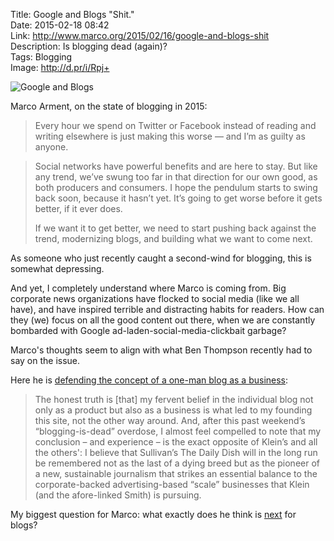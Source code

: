 Title: Google and Blogs "Shit."  
Date: 2015-02-18 08:42  
Link: http://www.marco.org/2015/02/16/google-and-blogs-shit  
Description: Is blogging dead (again)?  
Tags: Blogging  
Image: http://d.pr/i/Rpj+  

![Google and Blogs][1]

Marco Arment, on the state of blogging in 2015:

> Every hour we spend on Twitter or Facebook instead of reading and writing elsewhere is just making this worse — and I’m as guilty as anyone.

> Social networks have powerful benefits and are here to stay. But like any trend, we’ve swung too far in that direction for our own good, as both producers and consumers. I hope the pendulum starts to swing back soon, because it hasn’t yet. It’s going to get worse before it gets better, if it ever does.
>
> If we want it to get better, we need to start pushing back against the trend, modernizing blogs, and building what we want to come next.

As someone who just recently caught a second-wind for blogging, this is somewhat depressing. 

And yet, I completely understand where Marco is coming from. Big corporate news organizations have flocked to social media (like we all have), and have inspired terrible and distracting habits for readers. How can they (we) focus on all the good content out there, when we are  constantly bombarded with Google ad-laden-social-media-clickbait garbage?

Marco's thoughts seem to align with what Ben Thompson recently had to say on the issue.

Here he is [defending the concept of a one-man blog as a business][2]:

> The honest truth is [that] my fervent belief in the individual blog not only as a product but also as a business is what led to my founding this site, not the other way around. And, after this past weekend’s “blogging-is-dead” overdose, I almost feel compelled to note that my conclusion – and experience – is the exact opposite of Klein’s and all the others': I believe that Sullivan’s The Daily Dish will in the long run be remembered not as the last of a dying breed but as the pioneer of a new, sustainable journalism that strikes an essential balance to the corporate-backed advertising-based “scale” businesses that Klein (and the afore-linked Smith) is pursuing.

My biggest question for Marco: what exactly does he think is [next][3] for blogs?

[1]: http://d.pr/i/Rpj+ "Google and Blogs"
[2]: http://stratechery.com/2015/bloggings-bright-future/ "Ben Thompson on the future of blogs"
[3]: http://d.pr/i/1heyD+ "My question to Marco"